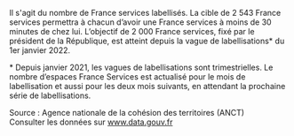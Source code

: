 <p>
Il s'agit du nombre de France services labellisés.
La cible de 2&nbsp;543 France services permettra à chacun d’avoir une France services à moins de 30 minutes de chez lui. L’objectif de 2&nbsp;000 France services, fixé par le président de la République, est atteint depuis la vague de labellisations* du 1er janvier 2022. 
</p>
<p>
* Depuis janvier 2021, les vagues de labellisations sont trimestrielles. Le nombre d’espaces France Services est actualisé pour le mois de labellisation et aussi pour les deux mois suivants, en attendant la prochaine série de labellisations.
</p>
<p class="font-italic body-2">Source : Agence nationale de la cohésion des territoires (ANCT) <br> Consulter les données sur <a target="_blank" href="https://www.data.gouv.fr/fr/datasets/barometre-des-resultats-de-laction-publique/">www.data.gouv.fr</a></p>
